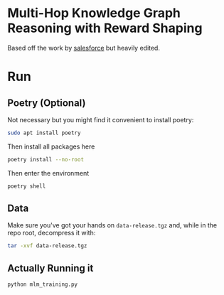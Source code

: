 # Multi-Hop Knowledge Graph Reasoning with Reward Shaping

Based off the work by [salesforce](https://github.com/salesforce/MultiHopKG) but heavily edited.


# Run

## Poetry (Optional)

Not necessary but you might find it convenient to install poetry:

```sh
sudo apt install poetry
```

Then install all packages here

```sh
poetry install --no-root
```

Then enter the environment

```sh
poetry shell
```

## Data

Make sure you've got your hands on `data-release.tgz` and, while in the repo root, decompress it with:

```sh
tar -xvf data-release.tgz
```

## Actually Running it

```sh
python mlm_training.py
```
